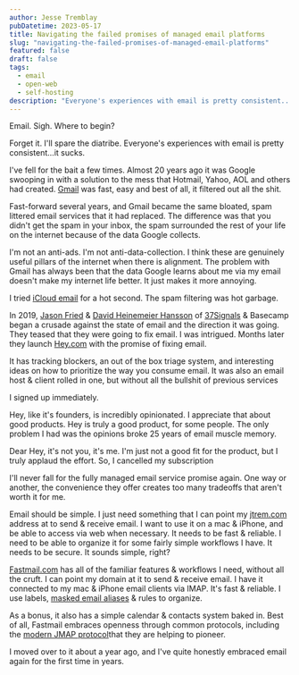 ```yaml
---
author: Jesse Tremblay
pubDatetime: 2023-05-17
title: Navigating the failed promises of managed email platforms
slug: "navigating-the-failed-promises-of-managed-email-platforms"
featured: false
draft: false
tags:
  - email
  - open-web
  - self-hosting
description: "Everyone's experiences with email is pretty consistent...it sucks."
---
```


Email. Sigh. Where to begin?

Forget it. I'll spare the diatribe. Everyone's experiences with email is pretty consistent...it sucks.

I've fell for the bait a few times. Almost 20 years ago it was Google swooping in with a solution to the mess that Hotmail, Yahoo, AOL and others had created. [Gmail](https://www.google.com/gmail/about/) was fast, easy and best of all, it filtered out all the shit.

Fast-forward several years, and Gmail became the same bloated, spam littered email services that it had replaced. The difference was that you didn't get the spam in your inbox, the spam surrounded the rest of your life on the internet because of the data Google collects.

I'm not an anti-ads. I'm not anti-data-collection. I think these are genuinely useful pillars of the internet when there is alignment. The problem with Gmail has always been that the data Google learns about me via my email doesn't make my internet life better. It just makes it more annoying.

I tried [iCloud email](https://www.icloud.com/email) for a hot second. The spam filtering was hot garbage.

In 2019, [Jason Fried](https://world.hey.com/jason) & [David Heinemeier Hansson](https://dhh.dk/) of [37Signals](https://37signals.com/) & Basecamp began a crusade against the state of email and the direction it was going. They teased that they were going to fix email. I was intrigued. Months later they launch [Hey.com](https://www.hey.com/) with the promise of fixing email.

It has tracking blockers, an out of the box triage system, and interesting ideas on how to prioritize the way you consume email. It was also an email host & client rolled in one, but without all the bullshit of previous services

I signed up immediately.

Hey, like it's founders, is incredibly opinionated. I appreciate that about good products. Hey is truly a good product, for some people. The only problem I had was the opinions broke 25 years of email muscle memory.

Dear Hey, it's not you, it's me. I'm just not a good fit for the product, but I truly applaud the effort. So, I cancelled my subscription

I'll never fall for the fully managed email service promise again. One way or another, the convenience they offer creates too many tradeoffs that aren't worth it for me.

Email should be simple. I just need something that I can point my [jtrem.com](__GHOST_URL__/) address at to send & receive email. I want to use it on a mac & iPhone, and be able to access via web when necessary. It needs to be fast & reliable. I need to be able to organize it for some fairly simple workflows I have. It needs to be secure. It sounds simple, right?

[Fastmail.com](https://www.fastmail.com/) has all of the familiar features & workflows I need, without all the cruft. I can point my domain at it to send & receive email. I have it connected to my mac & iPhone email clients via IMAP. It's fast & reliable. I use labels, [masked email aliases](https://1password.com/fastmail/) & rules to organize.

As a bonus, it also has a simple calendar & contacts system baked in. Best of all, Fastmail embraces openness through common protocols, including the [modern JMAP protocol](https://jmap.io/)that they are helping to pioneer.

I moved over to it about a year ago, and I've quite honestly embraced email again for the first time in years.
